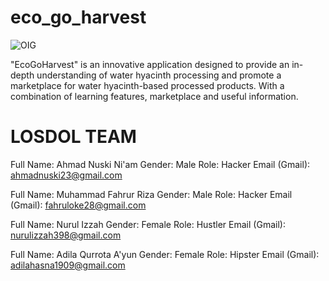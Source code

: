 # eco_go_harvest
![OIG](https://github.com/Eingan/EcoGoHarvest/assets/148530363/d38b2431-6d28-48fd-ba48-5131175c7812)

"EcoGoHarvest" is an innovative application designed to provide an in-depth understanding of water hyacinth processing and promote a marketplace for water hyacinth-based processed products. With a combination of learning features, marketplace and useful information.

# LOSDOL TEAM
Full Name: Ahmad Nuski Ni'am
Gender: Male
Role: Hacker
Email (Gmail): ahmadnuski23@gmail.com

Full Name: Muhammad Fahrur Riza
Gender: Male
Role: Hacker
Email (Gmail): fahruloke28@gmail.com

Full Name: Nurul Izzah 
Gender: Female 
Role: Hustler 
Email (Gmail): nurulizzah398@gmail.com

Full Name: Adila Qurrota A'yun 
Gender: Female
Role: Hipster 
Email (Gmail): adilahasna1909@gmail.com
